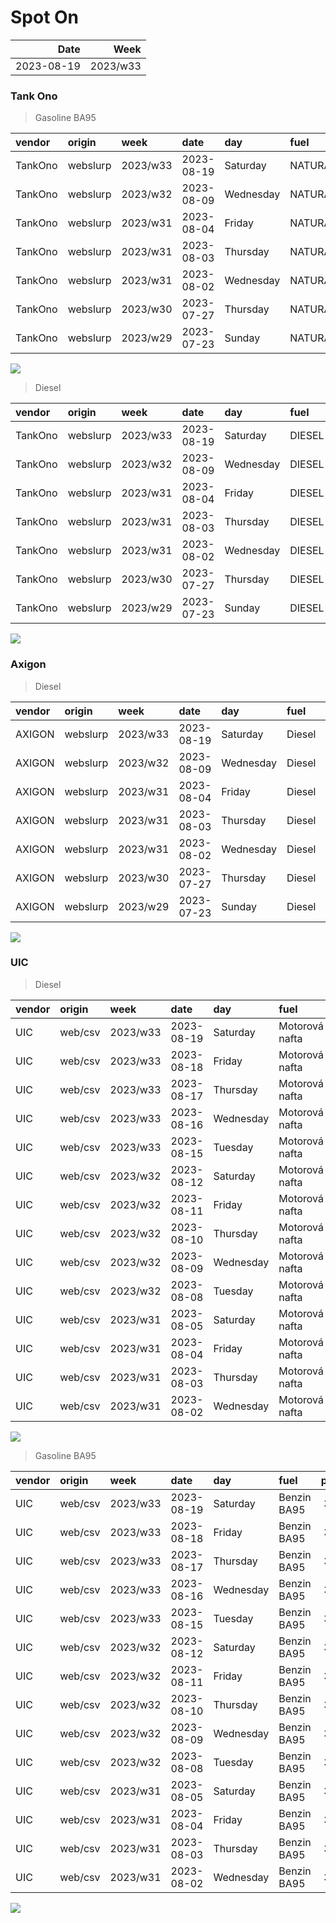 Spot On
================

|       Date |     Week |
|-----------:|---------:|
| 2023-08-19 | 2023/w33 |

### Tank Ono

> Gasoline BA95

| vendor  | origin   | week     | date       | day       | fuel      | price | PriceVAT |
|:--------|:---------|:---------|:-----------|:----------|:----------|------:|---------:|
| TankOno | webslurp | 2023/w33 | 2023-08-19 | Saturday  | NATURAL95 | 31.32 |     37.9 |
| TankOno | webslurp | 2023/w32 | 2023-08-09 | Wednesday | NATURAL95 | 30.99 |     37.5 |
| TankOno | webslurp | 2023/w31 | 2023-08-04 | Friday    | NATURAL95 | 30.50 |     36.9 |
| TankOno | webslurp | 2023/w31 | 2023-08-03 | Thursday  | NATURAL95 | 30.50 |     36.9 |
| TankOno | webslurp | 2023/w31 | 2023-08-02 | Wednesday | NATURAL95 | 30.50 |     36.9 |
| TankOno | webslurp | 2023/w30 | 2023-07-27 | Thursday  | NATURAL95 | 29.34 |     35.5 |
| TankOno | webslurp | 2023/w29 | 2023-07-23 | Sunday    | NATURAL95 | 29.34 |     35.5 |

<img src="SpotOn_files/figure-gfm/tono-ba95-1.png" style="display: block; margin: auto auto auto 0;" />

> Diesel

| vendor  | origin   | week     | date       | day       | fuel   | price | PriceVAT |
|:--------|:---------|:---------|:-----------|:----------|:-------|------:|---------:|
| TankOno | webslurp | 2023/w33 | 2023-08-19 | Saturday  | DIESEL | 30.17 |     36.5 |
| TankOno | webslurp | 2023/w32 | 2023-08-09 | Wednesday | DIESEL | 29.34 |     35.5 |
| TankOno | webslurp | 2023/w31 | 2023-08-04 | Friday    | DIESEL | 28.02 |     33.9 |
| TankOno | webslurp | 2023/w31 | 2023-08-03 | Thursday  | DIESEL | 27.69 |     33.5 |
| TankOno | webslurp | 2023/w31 | 2023-08-02 | Wednesday | DIESEL | 27.69 |     33.5 |
| TankOno | webslurp | 2023/w30 | 2023-07-27 | Thursday  | DIESEL | 25.54 |     30.9 |
| TankOno | webslurp | 2023/w29 | 2023-07-23 | Sunday    | DIESEL | 25.54 |     30.9 |

<img src="SpotOn_files/figure-gfm/tono-diesel-1.png" style="display: block; margin: auto auto auto 0;" />

### Axigon

> Diesel

| vendor | origin   | week     | date       | day       | fuel   | price | PriceVAT |
|:-------|:---------|:---------|:-----------|:----------|:-------|------:|---------:|
| AXIGON | webslurp | 2023/w33 | 2023-08-19 | Saturday  | Diesel |  31.0 |     37.5 |
| AXIGON | webslurp | 2023/w32 | 2023-08-09 | Wednesday | Diesel |  30.9 |     37.4 |
| AXIGON | webslurp | 2023/w31 | 2023-08-04 | Friday    | Diesel |  30.5 |     37.0 |
| AXIGON | webslurp | 2023/w31 | 2023-08-03 | Thursday  | Diesel |  29.7 |     35.9 |
| AXIGON | webslurp | 2023/w31 | 2023-08-02 | Wednesday | Diesel |  29.7 |     35.9 |
| AXIGON | webslurp | 2023/w30 | 2023-07-27 | Thursday  | Diesel |  27.4 |     33.1 |
| AXIGON | webslurp | 2023/w29 | 2023-07-23 | Sunday    | Diesel |  26.9 |     32.5 |

<img src="SpotOn_files/figure-gfm/axigon-diesel-1.png" style="display: block; margin: auto auto auto 0;" />

### UIC

> Diesel

| vendor | origin  | week     | date       | day       | fuel           | price | priceVAT |
|:-------|:--------|:---------|:-----------|:----------|:---------------|------:|---------:|
| UIC    | web/csv | 2023/w33 | 2023-08-19 | Saturday  | Motorová nafta |  29.7 |     35.9 |
| UIC    | web/csv | 2023/w33 | 2023-08-18 | Friday    | Motorová nafta |  29.6 |     35.8 |
| UIC    | web/csv | 2023/w33 | 2023-08-17 | Thursday  | Motorová nafta |  29.4 |     35.6 |
| UIC    | web/csv | 2023/w33 | 2023-08-16 | Wednesday | Motorová nafta |  29.4 |     35.6 |
| UIC    | web/csv | 2023/w33 | 2023-08-15 | Tuesday   | Motorová nafta |  29.7 |     35.9 |
| UIC    | web/csv | 2023/w32 | 2023-08-12 | Saturday  | Motorová nafta |  29.9 |     36.2 |
| UIC    | web/csv | 2023/w32 | 2023-08-11 | Friday    | Motorová nafta |  29.8 |     36.1 |
| UIC    | web/csv | 2023/w32 | 2023-08-10 | Thursday  | Motorová nafta |  29.7 |     35.9 |
| UIC    | web/csv | 2023/w32 | 2023-08-09 | Wednesday | Motorová nafta |  29.5 |     35.7 |
| UIC    | web/csv | 2023/w32 | 2023-08-08 | Tuesday   | Motorová nafta |  29.7 |     35.9 |
| UIC    | web/csv | 2023/w31 | 2023-08-05 | Saturday  | Motorová nafta |  29.7 |     35.9 |
| UIC    | web/csv | 2023/w31 | 2023-08-04 | Friday    | Motorová nafta |  29.6 |     35.8 |
| UIC    | web/csv | 2023/w31 | 2023-08-03 | Thursday  | Motorová nafta |  29.6 |     35.8 |
| UIC    | web/csv | 2023/w31 | 2023-08-02 | Wednesday | Motorová nafta |  29.3 |     35.5 |

<img src="SpotOn_files/figure-gfm/uic-diesel-1.png" style="display: block; margin: auto auto auto 0;" />

> Gasoline BA95

| vendor | origin  | week     | date       | day       | fuel        | price | priceVAT |
|:-------|:--------|:---------|:-----------|:----------|:------------|------:|---------:|
| UIC    | web/csv | 2023/w33 | 2023-08-19 | Saturday  | Benzin BA95 |  31.8 |     38.5 |
| UIC    | web/csv | 2023/w33 | 2023-08-18 | Friday    | Benzin BA95 |  31.7 |     38.4 |
| UIC    | web/csv | 2023/w33 | 2023-08-17 | Thursday  | Benzin BA95 |  31.7 |     38.4 |
| UIC    | web/csv | 2023/w33 | 2023-08-16 | Wednesday | Benzin BA95 |  31.6 |     38.2 |
| UIC    | web/csv | 2023/w33 | 2023-08-15 | Tuesday   | Benzin BA95 |  31.5 |     38.1 |
| UIC    | web/csv | 2023/w32 | 2023-08-12 | Saturday  | Benzin BA95 |  31.5 |     38.1 |
| UIC    | web/csv | 2023/w32 | 2023-08-11 | Friday    | Benzin BA95 |  31.4 |     38.0 |
| UIC    | web/csv | 2023/w32 | 2023-08-10 | Thursday  | Benzin BA95 |  31.2 |     37.8 |
| UIC    | web/csv | 2023/w32 | 2023-08-09 | Wednesday | Benzin BA95 |  31.1 |     37.6 |
| UIC    | web/csv | 2023/w32 | 2023-08-08 | Tuesday   | Benzin BA95 |  31.1 |     37.6 |
| UIC    | web/csv | 2023/w31 | 2023-08-05 | Saturday  | Benzin BA95 |  31.3 |     37.9 |
| UIC    | web/csv | 2023/w31 | 2023-08-04 | Friday    | Benzin BA95 |  31.1 |     37.6 |
| UIC    | web/csv | 2023/w31 | 2023-08-03 | Thursday  | Benzin BA95 |  31.3 |     37.9 |
| UIC    | web/csv | 2023/w31 | 2023-08-02 | Wednesday | Benzin BA95 |  31.5 |     38.1 |

<img src="SpotOn_files/figure-gfm/uic-ba95-1.png" style="display: block; margin: auto auto auto 0;" />
